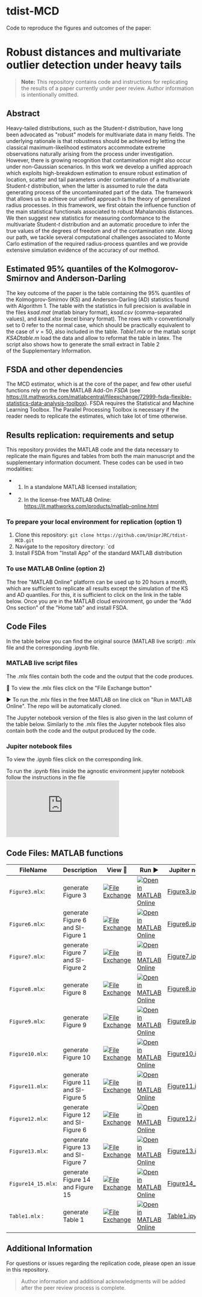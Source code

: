 # tdist-MCD

Code to reproduce the figures and outcomes of the paper:

# Robust distances and multivariate outlier detection under heavy tails

> **Note:** This repository contains code and instructions for replicating the results of a paper currently under peer review. Author information is intentionally omitted.

## Abstract

Heavy-tailed distributions, such as the Student-*t* distribution, have long 
been advocated as "robust" models for multivariate data in many fields. 
The underlying rationale is that robustness should be achieved by letting 
the classical maximum-likelihood estimators accommodate extreme observations 
naturally arising from the process under investigation. However, there is 
growing recognition that contamination might also occur under non-Gaussian 
scenarios. In this work we develop a unified approach which exploits 
high-breakdown estimation to ensure robust estimation of location, scatter 
and tail parameters under contamination of a multivariate Student-*t* 
distribution, when the latter is assumed to rule the data generating process 
of the uncontaminated part of the data. The framework that allows us to achieve
our unified approach is the theory of generalized radius processes. In this 
framework, we first obtain the influence function of the main statistical 
functionals associated to robust Mahalanobis distances. We then suggest new 
statistics for measuring conformance to the multivariate Student-*t* distribution
and an automatic procedure to infer the true values of the degrees of freedom 
and of the contamination rate. Along our path, we tackle several computational 
challenges associated to Monte Carlo estimation of the required radius-process 
quantiles and we provide extensive simulation evidence of the accuracy of our 
method.

## Estimated 95% quantiles of the Kolmogorov-Smirnov and Anderson-Darling

The key outcome of the paper is the table containing the 95% quantiles 
of the Kolmogorov-Smirnov (KS) and Anderson-Darling (AD) statistics found 
with Algorithm 1. 
The table with the statistics in full precision is available in the 
files *ksad.mat* (matlab binary format), *ksad.csv* (comma-separated values), 
and *ksad.xlsx* (excel binary format). The rows with $\nu$ conventionally set to 0 
refer to the normal case, which should be practically equivalent to the case 
of $\nu = 50$, also included in the table. *Table1.mlx* or the matlab script 
*KSADtable.m* load the data and allow to reformat the table in latex.
The script also shows how to generate the small extract in Table 2  
of the Supplementary Information.  


## FSDA and other dependencies

The MCD estimator, which is at the core of the paper, and few other useful
functions rely on the free MATLAB Add-On *FSDA* 
(see https://it.mathworks.com/matlabcentral/fileexchange/72999-fsda-flexible-statistics-data-analysis-toolbox). 
FSDA requires the Statistical and Machine Learning Toolbox. The Parallel 
Processing Toolbox is necessary if the reader needs to replicate the estimates, 
which take lot of time otherwise.

## Results replication: requirements and setup

This repository provides the MATLAB code and the data necessary to replicate the 
main figures and tables from both the main manuscript and the supplementary 
information document. These codes can be used in two modalities: 
- 1) In a standalone MATLAB licensed installation; 
- 2) In the license-free MATLAB Online: https://it.mathworks.com/products/matlab-online.html


### To prepare your local environment for replication (option 1)
1. Clone this repository: `git clone https://github.com/UniprJRC/tdist-MCD.git`
2. Navigate to the repository directory: `cd <your path to tdist-MCD>
3. Install FSDA from "Install App" of the standard MATLAB distribution 


### To use MATLAB Online (option 2)
The free "MATLAB Online" platform can be used up to 20 hours a month, 
which are sufficient to replicate all results except the simulation 
of the KS and AD quantiles. For this, it is sufficient to click on the
link in the table below. Once you are in the MATLAB cloud environment,
go under the "Add Ons section" of the "Home tab" and install FSDA. 

<!---
- R is used version X.X.X or higher
- R packages: [list required packages]
--->

<!---
4. Install required R packages: `Rscript install_packages.R`
--->


## Code Files

In the table below you can find the original source (MATLAB live script): 
.mlx file and the corresponding .ipynb file.

### MATLAB live script files

The .mlx files contain both the code and the output that the code produces.

👀 To view the .mlx files click on the "File Exchange button"

▶️ To run the .mlx files in the free MATLAB on line click on "Run in MATLAB Online". The repo will be automatically cloned.

The Jupyter notebook version of the files is also given in the last column of the table below. Similarly to the .mlx files the Jupyter notebook files also contain both the code and the output produced by the code.

### Jupiter notebook files

To view the .ipynb files click on the corresponding link.

To run the .ipynb files inside the agnostic environment jupyter notebook follow the instructions in the file ![FipynbRunInstructions.md](https://github.com/UniprJRC/tdist-MCD/blob/main/aux/ipynbRunInstructions.md)


## Code Files: MATLAB functions

| FileName | Description | View 👀 | Run ▶️ | Jupiter notebook |
|----------|---------|---------|--------|-----------------|
|`Figure3.mlx`:     | generate Figure 3  | [![File Exchange](https://www.mathworks.com/matlabcentral/images/matlab-file-exchange.svg)](https://viewer.mathworks.com/?viewer=live_code&url=https%3A%2F%2Fwww.mathworks.com%2Fmatlabcentral%2Fmlc-downloads%2Fdownloads%2F08d4bae2-8614-4b62-a28e-15322e2d53ac%2F1742743193%2Ffiles%2FFigure3.mlx&embed=web) | [![Open in MATLAB Online](https://www.mathworks.com/images/responsive/global/open-in-matlab-online.svg)](https://matlab.mathworks.com/open/github/v1?repo=UniprJRC/tdist-MCD&file=Figure3.mlx) | [Figure3.ipynb](https://github.com/UniprJRC/tdist-MCD/blob/main/Figure3.ipynb) |
|`Figure6.mlx`:     | generate Figure 6  <br> and SI-Figure 1 | [![File Exchange](https://www.mathworks.com/matlabcentral/images/matlab-file-exchange.svg)](https://viewer.mathworks.com/?viewer=live_code&url=https%3A%2F%2Fwww.mathworks.com%2Fmatlabcentral%2Fmlc-downloads%2Fdownloads%2F08d4bae2-8614-4b62-a28e-15322e2d53ac%2F1742743193%2Ffiles%2FFigure6.mlx&embed=web) | [![Open in MATLAB Online](https://www.mathworks.com/images/responsive/global/open-in-matlab-online.svg)](https://matlab.mathworks.com/open/github/v1?repo=UniprJRC/tdist-MCD&file=Figure6.mlx) | [Figure6.ipynb](https://github.com/UniprJRC/tdist-MCD/blob/main/Figure6.ipynb) |
|`Figure7.mlx`:     | generate Figure 7  <br> and SI-Figure 2 | [![File Exchange](https://www.mathworks.com/matlabcentral/images/matlab-file-exchange.svg)](https://viewer.mathworks.com/?viewer=live_code&url=https%3A%2F%2Fwww.mathworks.com%2Fmatlabcentral%2Fmlc-downloads%2Fdownloads%2F08d4bae2-8614-4b62-a28e-15322e2d53ac%2F1742743193%2Ffiles%2FFigure7.mlx&embed=web) | [![Open in MATLAB Online](https://www.mathworks.com/images/responsive/global/open-in-matlab-online.svg)](https://matlab.mathworks.com/open/github/v1?repo=UniprJRC/tdist-MCD&file=Figure7.mlx) | [Figure7.ipynb](https://github.com/UniprJRC/tdist-MCD/blob/main/Figure7.ipynb) |
|`Figure8.mlx`:     | generate Figure 8  | [![File Exchange](https://www.mathworks.com/matlabcentral/images/matlab-file-exchange.svg)](https://viewer.mathworks.com/?viewer=live_code&url=https%3A%2F%2Fwww.mathworks.com%2Fmatlabcentral%2Fmlc-downloads%2Fdownloads%2F08d4bae2-8614-4b62-a28e-15322e2d53ac%2F1742743193%2Ffiles%2FFigure8.mlx&embed=web) | [![Open in MATLAB Online](https://www.mathworks.com/images/responsive/global/open-in-matlab-online.svg)](https://matlab.mathworks.com/open/github/v1?repo=UniprJRC/tdist-MCD&file=Figure8.mlx) | [Figure8.ipynb](https://github.com/UniprJRC/tdist-MCD/blob/main/Figure8.ipynb) |
|`Figure9.mlx`:     | generate Figure 9  | [![File Exchange](https://www.mathworks.com/matlabcentral/images/matlab-file-exchange.svg)](https://viewer.mathworks.com/?viewer=live_code&url=https%3A%2F%2Fwww.mathworks.com%2Fmatlabcentral%2Fmlc-downloads%2Fdownloads%2F08d4bae2-8614-4b62-a28e-15322e2d53ac%2F1742743193%2Ffiles%2FFigure9.mlx&embed=web) | [![Open in MATLAB Online](https://www.mathworks.com/images/responsive/global/open-in-matlab-online.svg)](https://matlab.mathworks.com/open/github/v1?repo=UniprJRC/tdist-MCD&file=Figure9.mlx) | [Figure9.ipynb](https://github.com/UniprJRC/tdist-MCD/blob/main/Figure9.ipynb) |
|`Figure10.mlx`:    | generate Figure 10 | [![File Exchange](https://www.mathworks.com/matlabcentral/images/matlab-file-exchange.svg)](https://viewer.mathworks.com/?viewer=live_code&url=https%3A%2F%2Fwww.mathworks.com%2Fmatlabcentral%2Fmlc-downloads%2Fdownloads%2F08d4bae2-8614-4b62-a28e-15322e2d53ac%2F1742743193%2Ffiles%2FFigure10.mlx&embed=web) | [![Open in MATLAB Online](https://www.mathworks.com/images/responsive/global/open-in-matlab-online.svg)](https://matlab.mathworks.com/open/github/v1?repo=UniprJRC/tdist-MCD&file=Figure10.mlx) | [Figure10.ipynb](https://github.com/UniprJRC/tdist-MCD/blob/main/Figure10.ipynb) |
|`Figure11.mlx`:    | generate Figure 11 <br> and SI-Figure 5 | [![File Exchange](https://www.mathworks.com/matlabcentral/images/matlab-file-exchange.svg)](https://viewer.mathworks.com/?viewer=live_code&url=https%3A%2F%2Fwww.mathworks.com%2Fmatlabcentral%2Fmlc-downloads%2Fdownloads%2F08d4bae2-8614-4b62-a28e-15322e2d53ac%2F1742743193%2Ffiles%2FFigure11.mlx&embed=web) | [![Open in MATLAB Online](https://www.mathworks.com/images/responsive/global/open-in-matlab-online.svg)](https://matlab.mathworks.com/open/github/v1?repo=UniprJRC/tdist-MCD&file=Figure11.mlx) | [Figure11.ipynb](https://github.com/UniprJRC/tdist-MCD/blob/main/Figure11.ipynb) |
|`Figure12.mlx`:    | generate Figure 12 <br> and SI-Figure 6 | [![File Exchange](https://www.mathworks.com/matlabcentral/images/matlab-file-exchange.svg)](https://viewer.mathworks.com/?viewer=live_code&url=https%3A%2F%2Fwww.mathworks.com%2Fmatlabcentral%2Fmlc-downloads%2Fdownloads%2F08d4bae2-8614-4b62-a28e-15322e2d53ac%2F1742743193%2Ffiles%2FFigure12.mlx&embed=web) | [![Open in MATLAB Online](https://www.mathworks.com/images/responsive/global/open-in-matlab-online.svg)](https://matlab.mathworks.com/open/github/v1?repo=UniprJRC/tdist-MCD&file=Figure12.mlx) | [Figure12.ipynb](https://github.com/UniprJRC/tdist-MCD/blob/main/Figure12.ipynb) |
|`Figure13.mlx`:    | generate Figure 13 <br> and SI-Figure 7 | [![File Exchange](https://www.mathworks.com/matlabcentral/images/matlab-file-exchange.svg)](https://viewer.mathworks.com/?viewer=live_code&url=https%3A%2F%2Fwww.mathworks.com%2Fmatlabcentral%2Fmlc-downloads%2Fdownloads%2F08d4bae2-8614-4b62-a28e-15322e2d53ac%2F1742743193%2Ffiles%2FFigure13.mlx&embed=web) | [![Open in MATLAB Online](https://www.mathworks.com/images/responsive/global/open-in-matlab-online.svg)](https://matlab.mathworks.com/open/github/v1?repo=UniprJRC/tdist-MCD&file=Figure13.mlx) | [Figure13.ipynb](https://github.com/UniprJRC/tdist-MCD/blob/main/Figure13.ipynb) |
|`Figure14_15.mlx`: | generate Figure 14 <br> and Figure 15| [![File Exchange](https://www.mathworks.com/matlabcentral/images/matlab-file-exchange.svg)](https://viewer.mathworks.com/?viewer=live_code&url=https%3A%2F%2Fwww.mathworks.com%2Fmatlabcentral%2Fmlc-downloads%2Fdownloads%2F08d4bae2-8614-4b62-a28e-15322e2d53ac%2F1742743193%2Ffiles%2FFigures14_15.mlx&embed=web) | [![Open in MATLAB Online](https://www.mathworks.com/images/responsive/global/open-in-matlab-online.svg)](https://matlab.mathworks.com/open/github/v1?repo=UniprJRC/tdist-MCD&file=Figure14_15.mlx) | [Figure14_15.ipynb](https://github.com/UniprJRC/tdist-MCD/blob/main/Figure14_15.ipynb) |
|`Table1.mlx`  :    | generate Table 1   | [![File Exchange](https://www.mathworks.com/matlabcentral/images/matlab-file-exchange.svg)](https://viewer.mathworks.com/?viewer=live_code&url=https%3A%2F%2Fwww.mathworks.com%2Fmatlabcentral%2Fmlc-downloads%2Fdownloads%2Ff026de45-4ab8-44ed-85a3-1549ae68987b%2F1741121020%2Ffiles%2FFigure15.mlx&embed=web) | [![Open in MATLAB Online](https://www.mathworks.com/images/responsive/global/open-in-matlab-online.svg)](https://matlab.mathworks.com/open/github/v1?repo=UniprJRC/tdist-MCD&file=Table1.mlx) | [Table1.ipynb](https://github.com/UniprJRC/tdist-MCD/blob/main/Table1.ipynb) |


<!---

## Code Files: R functions

| FileName | View 👀 | Run ▶️ | Jupiter notebook |
|----------|---------|--------|-----------------|
|`Figure1.mlx`: generate Figure 1 in R | [![File Exchange](https://www.mathworks.com/matlabcentral/images/matlab-file-exchange.svg)](https://viewer.mathworks.com/?viewer=live_code&url=https%3A%2F%2Fwww.mathworks.com%2Fmatlabcentral%2Fmlc-downloads%2Fdownloads%2Ff026de45-4ab8-44ed-85a3-1549ae68987b%2F1741121020%2Ffiles%2FFigure1.mlx&embed=web) | [![Open in MATLAB Online](https://www.mathworks.com/images/responsive/global/open-in-matlab-online.svg)](https://matlab.mathworks.com/open/github/v1?repo=UniprJRC/tdist-MCD&file=Figure1.mlx) | [Figure1.ipynb](https://github.com/UniprJRC/tdist-MCD/blob/main/Figure1.ipynb) |
|`Figure2.mlx`: generate Figure 2 in R | [![File Exchange](https://www.mathworks.com/matlabcentral/images/matlab-file-exchange.svg)](https://viewer.mathworks.com/?viewer=live_code&url=https%3A%2F%2Fwww.mathworks.com%2Fmatlabcentral%2Fmlc-downloads%2Fdownloads%2Ff026de45-4ab8-44ed-85a3-1549ae68987b%2F1741121020%2Ffiles%2FFigure2.mlx&embed=web) | [![Open in MATLAB Online](https://www.mathworks.com/images/responsive/global/open-in-matlab-online.svg)](https://matlab.mathworks.com/open/github/v1?repo=UniprJRC/tdist-MCD&file=Figure2.mlx) | [Figure2.ipynb](https://github.com/UniprJRC/tdist-MCD/blob/main/Figure2.ipynb) |
|`Figure4.mlx`: generate Figure 4 in R | [![File Exchange](https://www.mathworks.com/matlabcentral/images/matlab-file-exchange.svg)](https://viewer.mathworks.com/?viewer=live_code&url=https%3A%2F%2Fwww.mathworks.com%2Fmatlabcentral%2Fmlc-downloads%2Fdownloads%2Ff026de45-4ab8-44ed-85a3-1549ae68987b%2F1741121020%2Ffiles%2FFigure4.mlx&embed=web) | [![Open in MATLAB Online](https://www.mathworks.com/images/responsive/global/open-in-matlab-online.svg)](https://matlab.mathworks.com/open/github/v1?repo=UniprJRC/tdist-MCD&file=Figure4.mlx) | [Figure4.ipynb](https://github.com/UniprJRC/tdist-MCD/blob/main/Figure4.ipynb) |
|`Figure5.mlx`: generate Figure 5 in R | [![File Exchange](https://www.mathworks.com/matlabcentral/images/matlab-file-exchange.svg)](https://viewer.mathworks.com/?viewer=live_code&url=https%3A%2F%2Fwww.mathworks.com%2Fmatlabcentral%2Fmlc-downloads%2Fdownloads%2Ff026de45-4ab8-44ed-85a3-1549ae68987b%2F1741121020%2Ffiles%2FFigure5.mlx&embed=web) | [![Open in MATLAB Online](https://www.mathworks.com/images/responsive/global/open-in-matlab-online.svg)](https://matlab.mathworks.com/open/github/v1?repo=UniprJRC/tdist-MCD&file=Figure5.mlx) | [Figure5.ipynb](https://github.com/UniprJRC/tdist-MCD/blob/main/Figure5.ipynb) |

--->

## Additional Information

For questions or issues regarding the replication code, please open an 
issue in this repository.

> Author information and additional acknowledgments will be added after the peer review process is complete.
